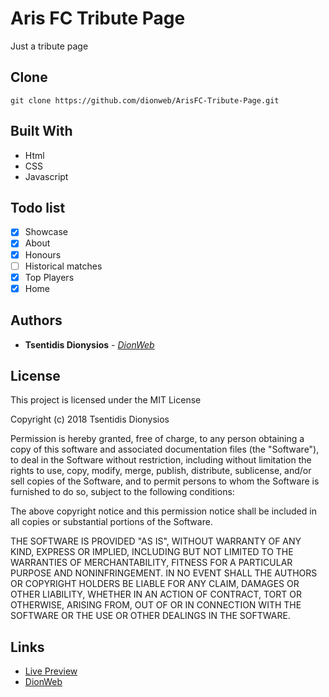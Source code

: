 # Aris FC Tribute Page
Just a tribute page


## Clone
```
git clone https://github.com/dionweb/ArisFC-Tribute-Page.git
```

## Built With

* Html
* CSS
* Javascript

## Todo list

- [x] Showcase
- [x] About
- [x] Honours
- [ ] Historical matches
- [x] Top Players
- [x] Home

## Authors

* **Tsentidis Dionysios** - *[DionWeb](http://www.dionweb.me/)*


## License

This project is licensed under the MIT License

Copyright (c) 2018 Tsentidis Dionysios

Permission is hereby granted, free of charge, to any person obtaining a copy of this software and associated documentation files (the "Software"), to deal in the Software without restriction, including without limitation the rights to use, copy, modify, merge, publish, distribute, sublicense, and/or sell copies of the Software, and to permit persons to whom the Software is furnished to do so, subject to the following conditions:

The above copyright notice and this permission notice shall be included in all copies or substantial portions of the Software.

THE SOFTWARE IS PROVIDED "AS IS", WITHOUT WARRANTY OF ANY KIND, EXPRESS OR IMPLIED, INCLUDING BUT NOT LIMITED TO THE WARRANTIES OF MERCHANTABILITY, FITNESS FOR A PARTICULAR PURPOSE AND NONINFRINGEMENT. IN NO EVENT SHALL THE AUTHORS OR COPYRIGHT HOLDERS BE LIABLE FOR ANY CLAIM, DAMAGES OR OTHER LIABILITY, WHETHER IN AN ACTION OF CONTRACT, TORT OR OTHERWISE, ARISING FROM, OUT OF OR IN CONNECTION WITH THE SOFTWARE OR THE USE OR OTHER DEALINGS IN THE SOFTWARE.

## Links
* [Live Preview](https://dionweb.github.io/ArisFC-Tribute-Page/) 
* [DionWeb](http://www.dionweb.me/)
